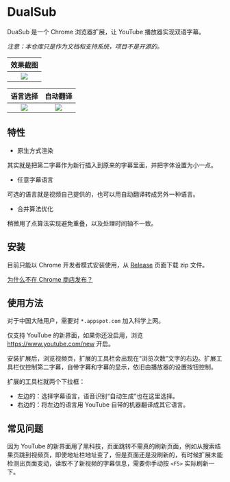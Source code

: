 DualSub
=======

DuaSub 是一个 Chrome 浏览器扩展，让 YouTube 播放器实现双语字幕。

*注意：本仓库只是作为文档和支持系统，项目不是开源的。*

| 效果截图 |
| :------: |
| <img src="https://raw.githubusercontent.com/muzuiget/dualsub-supports/master/images/main.png" /> |

| 语言选择 | 自动翻译 |
| :------: | :------: |
| <img src="https://raw.githubusercontent.com/muzuiget/dualsub-supports/master/images/language.png" /> | <img src="https://raw.githubusercontent.com/muzuiget/dualsub-supports/master/images/translate.png" /> |

特性
----

* 原生方式渲染

其实就是把第二字幕作为新行插入到原来的字幕里面，并把字体设置为小一点。

* 任意字幕语言

可选的语言就是视频自己提供的，也可以用自动翻译转成另外一种语言。

* 合并算法优化

稍微用了点算法实现避免重叠，以及处理时间轴不一致。

安装
----

目前只能以 Chrome 开发者模式安装使用，从 [Release](https://github.com/muzuiget/dualsub-supports/releases) 页面下载 zip 文件。

[为什么不在 Chrome 商店发布？](https://github.com/muzuiget/dualsub-supports/issues/1)

使用方法
--------

对于中国大陆用户，需要对 `*.appspot.com` 加入科学上网。

仅支持 YouTube 的新界面，如果你还没启用，浏览 https://www.youtube.com/new 开启。

安装扩展后，浏览视频页，扩展的工具栏会出现在“浏览次数”文字的右边。扩展工具栏仅控制第二字幕，自带字幕和字幕的显示，依旧由播放器的设置按钮控制。

扩展的工具栏就两个下拉框：

* 左边的：选择字幕语言，语音识别“自动生成”也在这里选择。
* 右边的：将左边的语言用 YouTube 自带的机器翻译成其它语言。

## 常见问题

因为 YouTube 的新界面用了黑科技，页面跳转不需真的刷新页面，例如从搜索结果页跳到视频页，即使地址栏地址变了，但是页面还是没刷新的，有时候扩展未能检测出页面变动，读取不了新视频的字幕信息，需要你手动按 `<F5>` 实际刷新一下。
